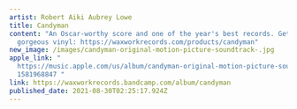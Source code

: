 ```yaml
---
artist: Robert Aiki Aubrey Lowe
title: Candyman
content: "An Oscar-worthy score and one of the year's best records. Get the
  gorgeous vinyl: https://waxworkrecords.com/products/candyman"
new_image: /images/candyman-original-motion-picture-soundtrack-.jpg
apple_link: "
  https://music.apple.com/us/album/candyman-original-motion-picture-soundtrack/\
  1581968847 "
link: https://waxworkrecords.bandcamp.com/album/candyman
published_date: 2021-08-30T02:25:17.924Z
---
```

